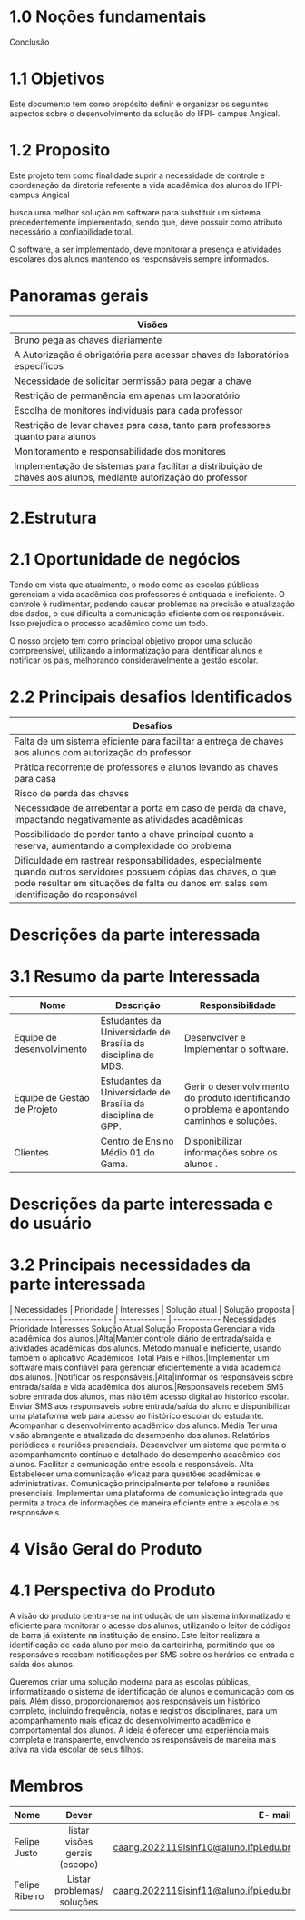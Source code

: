 # 1.0 Noções fundamentais
  Conclusão

# 1.1 Objetivos

Este documento tem como propósito definir e organizar os seguintes aspectos sobre o desenvolvimento da solução do IFPI- campus Angical.

# 1.2 Proposito
Este projeto tem como finalidade suprir a necessidade de controle e coordenação da diretoria referente a vida acadêmica dos alunos do IFPI- campus Angical

busca uma melhor solução em software para substituir um sistema precedentemente implementado, sendo que, deve possuir como atributo necessário a confiabilidade total.

O software, a ser implementado, deve monitorar a presença e atividades escolares dos alunos mantendo os responsáveis sempre informados.

# Panoramas gerais

| Visões  |
| --------------|
| Bruno pega as chaves diariamente |
| A Autorização é obrigatória para acessar chaves de laboratórios específicos |
| Necessidade de solicitar permissão para pegar a chave |
| Restrição de permanência em apenas um laboratório |
| Escolha de monitores individuais para cada professor |
| Restrição de levar chaves para casa, tanto para professores quanto para alunos |
| Monitoramento e responsabilidade dos monitores |
| Implementação de sistemas para facilitar a distribuição de chaves aos alunos, mediante autorização do professor |

# 2.Estrutura
# 2.1 Oportunidade de negócios
Tendo em vista que atualmente, o modo como as escolas públicas gerenciam a vida acadêmica dos professores é antiquada e ineficiente. O controle é rudimentar, podendo causar problemas na precisão e atualização dos dados, o que dificulta a comunicação eficiente com os responsáveis. Isso prejudica o processo acadêmico como um todo.

O nosso projeto tem como principal objetivo propor uma solução compreensivel, utilizando a informatização para identificar alunos e notificar os pais, melhorando consideravelmente a gestão escolar.

# 2.2 Principais desafios Identificados
| Desafios |
|--------------|
|Falta de um sistema eficiente para facilitar a entrega de chaves aos alunos com autorização do professor|
|Prática recorrente de professores e alunos levando as chaves para casa|
|Risco de perda das chaves|
|Necessidade de arrebentar a porta em caso de perda da chave, impactando negativamente as atividades acadêmicas|
|Possibilidade de perder tanto a chave principal quanto a reserva, aumentando a complexidade do problema|
|Dificuldade em rastrear responsabilidades, especialmente quando outros servidores possuem cópias das chaves, o que pode resultar em situações de falta ou danos em salas sem identificação do responsável

# Descrições da parte interessada 
# 3.1 Resumo da parte Interessada 
| Nome | Descrição | Responsibilidade
| --- | --- | --- |
| Equipe de desenvolvimento| Estudantes da Universidade de Brasília da disciplina de MDS.| Desenvolver e Implementar o software.
| Equipe de Gestão de Projeto | Estudantes da Universidade de Brasília da disciplina de GPP. | Gerir o desenvolvimento do produto identificando o problema e apontando caminhos e soluções.
| Clientes | Centro de Ensino Médio 01 do Gama. | Disponibilizar informações sobre os alunos .

# Descrições da parte interessada e do usuário 

# 3.2 Principais necessidades da parte interessada
| Necessidades | Prioridade | Interesses | Solução atual | Solução proposta
| ------------- | ------------- | ------------- | -------------
Necessidades Prioridade Interesses	Solução Atual	Solução Proposta
Gerenciar a vida acadêmica dos alunos.|Alta|Manter controle diário de entrada/saída e atividades acadêmicas dos alunos.	Método manual e ineficiente, usando também o aplicativo Acadêmicos Total Pais e Filhos.|Implementar um software mais confiável para gerenciar eficientemente a vida acadêmica dos alunos.
|Notificar os responsáveis.|Alta|Informar os responsáveis sobre entrada/saída e vida acadêmica dos alunos.|Responsáveis recebem SMS sobre entrada dos alunos, mas não têm acesso digital ao histórico escolar.	Enviar SMS aos responsáveis sobre entrada/saída do aluno e disponibilizar uma plataforma web para acesso ao histórico escolar do estudante.
Acompanhar o desenvolvimento acadêmico dos alunos.	Média	Ter uma visão abrangente e atualizada do desempenho dos alunos.	Relatórios periódicos e reuniões presenciais.	Desenvolver um sistema que permita o acompanhamento contínuo e detalhado do desempenho acadêmico dos alunos.
Facilitar a comunicação entre escola e responsáveis.	Alta	Estabelecer uma comunicação eficaz para questões acadêmicas e administrativas.	Comunicação principalmente por telefone e reuniões presenciais.	Implementar uma plataforma de comunicação integrada que permita a troca de informações de maneira eficiente entre a escola e os responsáveis.

# 4 Visão Geral do Produto
# 4.1 Perspectiva do Produto
A visão do produto centra-se na introdução de um sistema informatizado e eficiente para monitorar o acesso dos alunos, utilizando o leitor de códigos de barra já existente na instituição de ensino. Este leitor realizará a identificação de cada aluno por meio da carteirinha, permitindo que os responsáveis recebam notificações por SMS sobre os horários de entrada e saída dos alunos.

Queremos criar uma solução moderna para as escolas públicas, informatizando o sistema de identificação de alunos e comunicação com os pais. Além disso, proporcionaremos aos responsáveis um histórico completo, incluindo frequência, notas e registros disciplinares, para um acompanhamento mais eficaz do desenvolvimento acadêmico e comportamental dos alunos. A ideia é oferecer uma experiência mais completa e transparente, envolvendo os responsáveis de maneira mais ativa na vida escolar de seus filhos. 

# Membros
| Nome | Dever |  E- mail | 
| :---         |     :---:      |          ---: |
| Felipe Justo | listar visões gerais (escopo)     | caang.2022119isinf10@aluno.ifpi.edu.br   | 
| Felipe Ribeiro | Listar problemas/ soluções  | caang.2022119isinf11@aluno.ifpi.edu.br     | 
